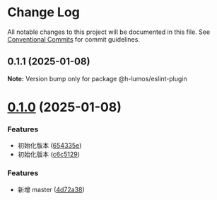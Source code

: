 # Change Log

All notable changes to this project will be documented in this file.
See [Conventional Commits](https://conventionalcommits.org) for commit guidelines.

## 0.1.1 (2025-01-08)

**Note:** Version bump only for package @h-lumos/eslint-plugin





# [0.1.0](https://github.com/encode-studio-fe/fe-spec/compare/v1.1.6...v0.1.0) (2025-01-08)


### Features

* 初始化版本 ([654335e](https://github.com/encode-studio-fe/fe-spec/commit/654335e33092a1fa87944576d8648dbc12a2d7b0))
* 初始化版本 ([c6c5129](https://github.com/encode-studio-fe/fe-spec/commit/c6c512997b07d2e1886e13bd3b61f0fa5546c539))





### Features

- 新增 master ([4d72a38](https://github.com/encode-studio-fe/fe-spec/commit/4d72a3861e4e7bd7a76ed375d4e0b6944833ae65))
